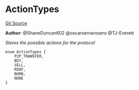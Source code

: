 # ActionTypes
[Git Source](https://github.com/thrackle-io/tron/blob/362ca5d8826deeb3c732b79b0826e739dff4e241/src/common/ActionEnum.sol)

**Author:**
@ShaneDuncan602 @oscarsernarosero @TJ-Everett

*Stores the possible actions for the protocol*


```solidity
enum ActionTypes {
    P2P_TRANSFER,
    BUY,
    SELL,
    MINT,
    BURN,
    NONE
}
```

